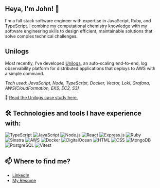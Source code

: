 ## Heya, I'm John! 👋

I'm a full stack software engineer with expertise in JavaScript, Ruby, and TypeScript. I combine my computational chemistry knowledge with my software engineering skills to design efficient, maintainable solutions that solve complex technical challenges.

## Unilogs

Most recently, I've developed [Unilogs](https://unilogs.github.io/), an auto-scaling end-to-end, log observability platform for distributed applications that deploys to AWS with a simple command.

_Tech used: JavaScript, Node, TypeScript, Docker, Vector, Loki, Grafana, AWS(CloudFormation, EKS, EC2, S3)_

📖 [Read the Unilogs case study here.](https://unilogs.github.io/#one)

## 🛠️ Technologies and tools I have experience with:

<!-- Languages & Frameworks -->

![TypeScript](https://img.shields.io/badge/TypeScript-3178C6?logo=typescript&logoColor=white)
![JavaScript](https://img.shields.io/badge/JavaScript-F7DF1E?logo=javascript&logoColor=black)
![Node.js](https://img.shields.io/badge/Node.js-339933?logo=node.js&logoColor=white)
![React](https://img.shields.io/badge/React-61DAFB?logo=react&logoColor=black)
![Express.js](https://img.shields.io/badge/Express.js-000000?logo=express&logoColor=white)
![Ruby](https://img.shields.io/badge/Ruby-CC342D?logo=ruby&logoColor=white)
![Sinatra](https://img.shields.io/badge/Sinatra-FA2C2C?logo=ruby&logoColor=white)
![AWS](https://img.shields.io/badge/AWS-232F3E?logo=amazon-aws&logoColor=white)
![Docker](https://img.shields.io/badge/Docker-2496ED?logo=docker&logoColor=white)
![DigitalOcean](https://img.shields.io/badge/DigitalOcean-0080FF?logo=digitalocean&logoColor=white)
![HTML](https://img.shields.io/badge/HTML5-E34F26?logo=html5&logoColor=white)
![CSS](https://img.shields.io/badge/CSS3-1572B6?logo=css3&logoColor=white)
![MongoDB](https://img.shields.io/badge/MongoDB-47A248?logo=mongodb&logoColor=white)
![PostgreSQL](https://img.shields.io/badge/PostgreSQL-4169E1?logo=postgresql&logoColor=white)
![Vitest](https://img.shields.io/badge/Vitest-6E9F18?logo=vitest&logoColor=white)

## 📫 Where to find me?

- [LinkedIn](https://www.linkedin.com/in/john-tamer-00a173223/)
- [My Resume](https://tamerjohn.github.io/resume/)
<!--
**TamerJohn/TamerJohn** is a ✨ _special_ ✨ repository because its `README.md` (this file) appears on your GitHub profile.

Here are some ideas to get you started:

- 🔭 I’m currently working on ...
- 🌱 I’m currently learning ...
- 👯 I’m looking to collaborate on ...
- 🤔 I’m looking for help with ...
- 💬 Ask me about ...
- 📫 How to reach me: ...
- 😄 Pronouns: ...
- ⚡ Fun fact: ...
  -->
